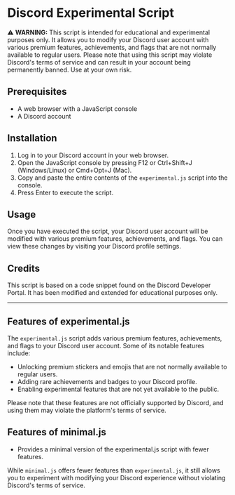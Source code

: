 # Discord Experimental Script

⚠️ **WARNING:** This script is intended for educational and experimental purposes only. It allows you to modify your Discord user account with various premium features, achievements, and flags that are not normally available to regular users. Please note that using this script may violate Discord's terms of service and can result in your account being permanently banned. Use at your own risk.

## Prerequisites

- A web browser with a JavaScript console
- A Discord account

## Installation

1. Log in to your Discord account in your web browser.
2. Open the JavaScript console by pressing F12 or Ctrl+Shift+J (Windows/Linux) or Cmd+Opt+J (Mac).
3. Copy and paste the entire contents of the `experimental.js` script into the console.
4. Press Enter to execute the script.

## Usage

Once you have executed the script, your Discord user account will be modified with various premium features, achievements, and flags. You can view these changes by visiting your Discord profile settings.

## Credits

This script is based on a code snippet found on the Discord Developer Portal. It has been modified and extended for educational purposes only.

---

## Features of experimental.js

The `experimental.js` script adds various premium features, achievements, and flags to your Discord user account. Some of its notable features include:

- Unlocking premium stickers and emojis that are not normally available to regular users.
- Adding rare achievements and badges to your Discord profile.
- Enabling experimental features that are not yet available to the public.

Please note that these features are not officially supported by Discord, and using them may violate the platform's terms of service.

## Features of minimal.js

- Provides a minimal version of the experimental.js script with fewer features.

While `minimal.js` offers fewer features than `experimental.js`, it still allows you to experiment with modifying your Discord experience without violating Discord's terms of service.